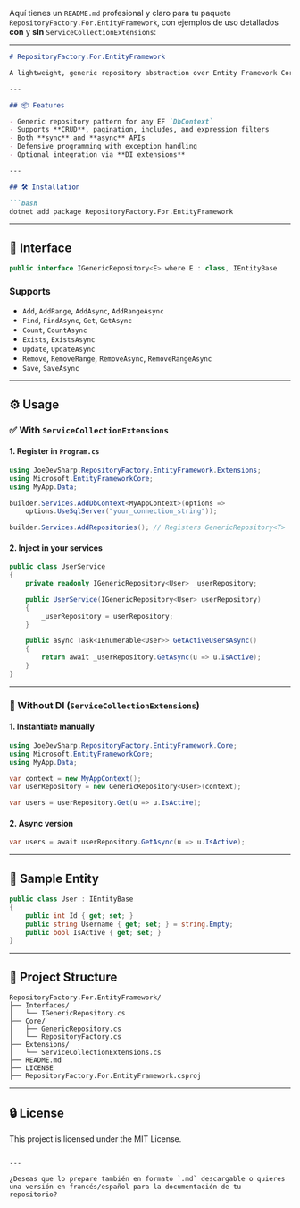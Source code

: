 Aquí tienes un `README.md` profesional y claro para tu paquete `RepositoryFactory.For.EntityFramework`, con ejemplos de uso detallados **con** y **sin** `ServiceCollectionExtensions`:

---

````markdown
# RepositoryFactory.For.EntityFramework

A lightweight, generic repository abstraction over Entity Framework Core supporting both synchronous and asynchronous operations. Provides optional integration with `IServiceCollection`.

---

## 📦 Features

- Generic repository pattern for any EF `DbContext`
- Supports **CRUD**, pagination, includes, and expression filters
- Both **sync** and **async** APIs
- Defensive programming with exception handling
- Optional integration via **DI extensions**

---

## 🛠 Installation

```bash
dotnet add package RepositoryFactory.For.EntityFramework
````

---

## 🔧 Interface

```csharp
public interface IGenericRepository<E> where E : class, IEntityBase
```

### Supports

* `Add`, `AddRange`, `AddAsync`, `AddRangeAsync`
* `Find`, `FindAsync`, `Get`, `GetAsync`
* `Count`, `CountAsync`
* `Exists`, `ExistsAsync`
* `Update`, `UpdateAsync`
* `Remove`, `RemoveRange`, `RemoveAsync`, `RemoveRangeAsync`
* `Save`, `SaveAsync`

---

## ⚙️ Usage

### ✅ With `ServiceCollectionExtensions`

#### 1. Register in `Program.cs`

```csharp
using JoeDevSharp.RepositoryFactory.EntityFramework.Extensions;
using Microsoft.EntityFrameworkCore;
using MyApp.Data;

builder.Services.AddDbContext<MyAppContext>(options =>
    options.UseSqlServer("your_connection_string"));

builder.Services.AddRepositories(); // Registers GenericRepository<T>
```

#### 2. Inject in your services

```csharp
public class UserService
{
    private readonly IGenericRepository<User> _userRepository;

    public UserService(IGenericRepository<User> userRepository)
    {
        _userRepository = userRepository;
    }

    public async Task<IEnumerable<User>> GetActiveUsersAsync()
    {
        return await _userRepository.GetAsync(u => u.IsActive);
    }
}
```

---

### 🧩 Without DI (`ServiceCollectionExtensions`)

#### 1. Instantiate manually

```csharp
using JoeDevSharp.RepositoryFactory.EntityFramework.Core;
using Microsoft.EntityFrameworkCore;
using MyApp.Data;

var context = new MyAppContext();
var userRepository = new GenericRepository<User>(context);

var users = userRepository.Get(u => u.IsActive);
```

#### 2. Async version

```csharp
var users = await userRepository.GetAsync(u => u.IsActive);
```

---

## 🧪 Sample Entity

```csharp
public class User : IEntityBase
{
    public int Id { get; set; }
    public string Username { get; set; } = string.Empty;
    public bool IsActive { get; set; }
}
```

---

## 📁 Project Structure

```
RepositoryFactory.For.EntityFramework/
├── Interfaces/
│   └── IGenericRepository.cs
├── Core/
│   ├── GenericRepository.cs
│   └── RepositoryFactory.cs
├── Extensions/
│   └── ServiceCollectionExtensions.cs
├── README.md
├── LICENSE
├── RepositoryFactory.For.EntityFramework.csproj
```

---

## 🔒 License

This project is licensed under the MIT License.

```

---

¿Deseas que lo prepare también en formato `.md` descargable o quieres una versión en francés/español para la documentación de tu repositorio?
```
